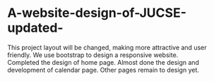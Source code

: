 # A-website-design-of-JUCSE-updated-
This project layout will be changed, making more attractive and user friendly. We use bootstrap to design a responsive website.<br>
Completed the design of home page. Almost done the design and development of calendar page. Other pages remain to design yet.
